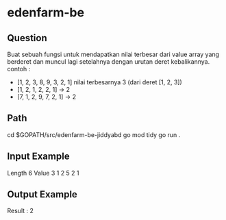 # edenfarm-be

## Question
 Buat sebuah fungsi untuk mendapatkan nilai terbesar dari value array yang berderet dan
 muncul lagi setelahnya dengan urutan deret kebalikannya.
 contoh : <br />
 - [1, 2, 3, 8, 9, 3, 2, 1] nilai terbesarnya 3 (dari deret [1, 2, 3]) <br />
 - [1, 2, 1, 2, 2, 1] → 2 <br />
 - [7, 1, 2, 9, 7, 2, 1] → 2 <br />

## Path
cd $GOPATH/src/edenfarm-be-jiddyabd
go mod tidy
go run .

## Input Example
Length 
6
Value
3
1
2
5
2
1

## Output Example
Result : 2
